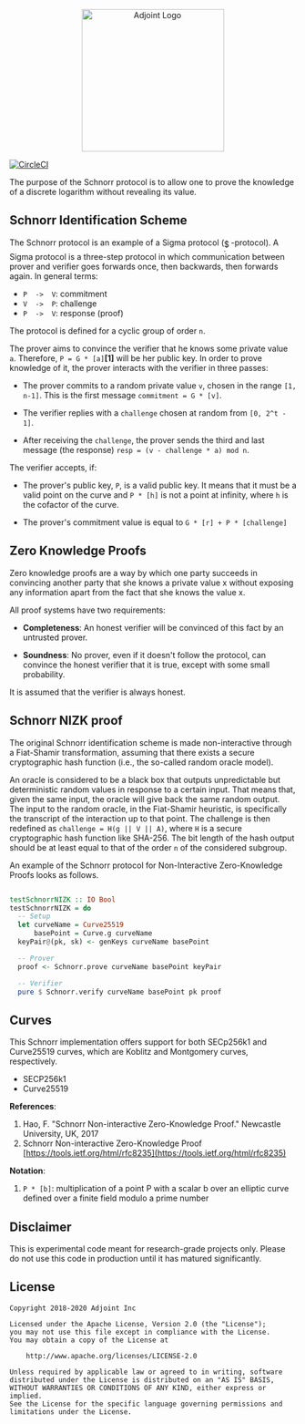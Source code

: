 <p align="center">
<a href="https://www.adjoint.io">
  <img width="250" src="./.assets/adjoint.png" alt="Adjoint Logo" />
</a>
</p>

[![CircleCI](https://circleci.com/gh/adjoint-io/schnorr-nizk.svg?style=svg)](https://circleci.com/gh/adjoint-io/schnorr-nizk)

The purpose of the Schnorr protocol is to allow one to prove the knowledge of a discrete logarithm without revealing its value.

## Schnorr Identification Scheme

The Schnorr protocol is an example of a Sigma protocol (<img alt="$\Sigma$" src="tex/813cd865c037c89fcdc609b25c465a05.svg" align="middle" width="11.87217899999999pt" height="22.465723500000017pt"/>-protocol).  A
Sigma protocol is a three-step protocol in which communication between prover
and verifier goes forwards once, then backwards, then forwards again.  In
general terms:

- `P  ->  V`:  commitment
- `V  ->  P`:  challenge
- `P  ->  V`:  response (proof)

The protocol is defined for a cyclic group of order `n`.

The prover aims to convince the verifier that he knows some private value `a`. Therefore, `P = G * [a]`**[1]** will be her public key. In order to prove knowledge of it, the prover interacts with the verifier in three passes:

- The prover commits to a random private value `v`, chosen in the range `[1, n-1]`. This is the first message `commitment = G * [v]`.

- The verifier replies with a `challenge` chosen at random from `[0, 2^t - 1]`.

- After receiving the `challenge`, the prover sends the third and last message (the response) `resp = (v - challenge * a) mod n`.

The verifier accepts, if:
- The prover's public key, `P`, is a valid public key. It means that it must be a valid point on the curve and `P * [h]` is not a point at infinity, where `h` is the cofactor of the curve.

- The prover's commitment value is equal to `G * [r] + P * [challenge]`

## Zero Knowledge Proofs

Zero knowledge proofs are a way by which one party succeeds in convincing another party that she knows a private value x without exposing any information apart from the fact that she knows the value x.

All proof systems have two requirements:

- **Completeness**: An honest verifier will be convinced of this fact by an untrusted prover.

- **Soundness**: No prover, even if it doesn't follow the protocol, can convince the honest verifier that it is true, except with some small probability.

It is assumed that the verifier is always honest.

## Schnorr NIZK proof

The original Schnorr identification scheme is made non-interactive through a Fiat-Shamir transformation, assuming that there exists a secure cryptographic hash function (i.e., the so-called random oracle model).

An oracle is considered to be a black box that outputs unpredictable but deterministic random values in response to a certain input. That means that, given the same input, the oracle will give back the same random output. The input to the random oracle, in the Fiat-Shamir heuristic, is specifically the transcript of the interaction up to that point. The challenge is then redefined as `challenge = H(g || V || A)`, where `H` is a secure cryptographic hash function like SHA-256. The bit length of the hash output should be at least equal to that of the order `n` of the considered subgroup.

An example of the Schnorr protocol for Non-Interactive Zero-Knowledge Proofs looks as follows.

```haskell

testSchnorrNIZK :: IO Bool
testSchnorrNIZK = do
  -- Setup
  let curveName = Curve25519
      basePoint = Curve.g curveName
  keyPair@(pk, sk) <- genKeys curveName basePoint

  -- Prover
  proof <- Schnorr.prove curveName basePoint keyPair

  -- Verifier
  pure $ Schnorr.verify curveName basePoint pk proof

```

## Curves

This Schnorr implementation offers support for both SECp256k1 and Curve25519 curves,
which are Koblitz and Montgomery curves, respectively.

* SECP256k1
* Curve25519

**References**:

1.  Hao, F. "Schnorr Non-interactive Zero-Knowledge Proof." Newcastle University, UK, 2017
2. Schnorr Non-interactive Zero-Knowledge Proof [https://tools.ietf.org/html/rfc8235](https://tools.ietf.org/html/rfc8235)

**Notation**:

1. `P * [b]`: multiplication of a point P with a scalar b over an elliptic curve defined over a finite field modulo a prime number

## Disclaimer

This is experimental code meant for research-grade projects only. Please do not
use this code in production until it has matured significantly.

## License

```
Copyright 2018-2020 Adjoint Inc

Licensed under the Apache License, Version 2.0 (the "License");
you may not use this file except in compliance with the License.
You may obtain a copy of the License at

    http://www.apache.org/licenses/LICENSE-2.0

Unless required by applicable law or agreed to in writing, software
distributed under the License is distributed on an "AS IS" BASIS,
WITHOUT WARRANTIES OR CONDITIONS OF ANY KIND, either express or implied.
See the License for the specific language governing permissions and
limitations under the License.
```
